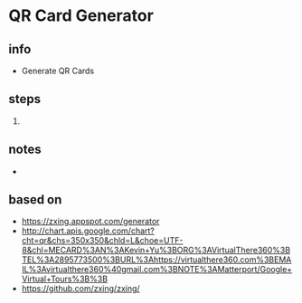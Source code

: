# QR Card Generator  

## info  
* Generate QR Cards

## steps  
1. 

## notes  
*  

## based on  
*  https://zxing.appspot.com/generator
*  http://chart.apis.google.com/chart?cht=qr&chs=350x350&chld=L&choe=UTF-8&chl=MECARD%3AN%3AKevin+Yu%3BORG%3AVirtualThere360%3BTEL%3A2895773500%3BURL%3Ahttps://virtualthere360.com%3BEMAIL%3Avirtualthere360%40gmail.com%3BNOTE%3AMatterport/Google+Virtual+Tours%3B%3B
*  https://github.com/zxing/zxing/

